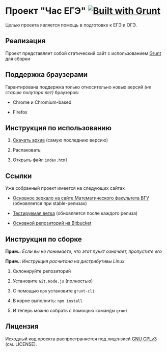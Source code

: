# Проект "Час ЕГЭ" [![Built with Grunt](https://cdn.gruntjs.com/builtwith.png)](http://gruntjs.com/)

Целью проекта является помощь в подготовке к ЕГЭ и ОГЭ.

## Реализация

Проект представляет собой статический сайт с использованием [Grunt](http://gruntjs.com/) для сборки

## Поддержка браузерами

Гарантирована поддержка только относительно новых версий *(не старше полутора лет)* браузеров:

* Chrome и Chromium-based

* Firefox

## Инструкция по использованию

1. [Скачать архив](https://bitbucket.org/chas-ege-team/chas-ege/downloads) (самую последнию версию)

2. Распаковать

3. Открыть файл `index.html`

## Ссылки
Уже собранный проект имеется на следующих сайтах

* [Основное зеркало на сайте Математического факультета ВГУ](https://www.math.vsu.ru/chas-ege/index.html) (обновляется при stable-релизах)

* [Тестируемая ветка](https://www.math.vsu.ru/chas-ege-testing/index.html) (обновляется после каждого релиза)

* [Основной репозиторий на Bitbucket](https://bitbucket.org/chas-ege-team/chas-ege)

## Инструкция по сборке

**Прим.:** *Если вы не понимаете, что этот пункт означает, пропустите его*

**Прим.:** *Инструкция расчитана на дистрибутивы Linux*

1. Склонируйте репозиторий

2. Установите `Git`, `Node.js` (полностью)

3. С помощью `npm` установите `grunt-cli`

4. В корне выполнить: `npm install`

5. И теперь можно собрать с помощью команды `grunt`


## Лицензия

Исходный код проекта распространяется под лицензией [GNU GPLv3](http://www.gnu.org/licenses/gpl.html) (см. LICENSE).
